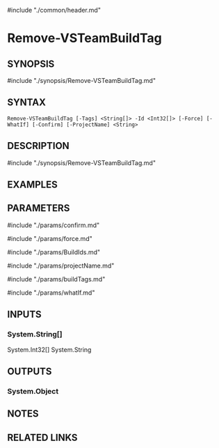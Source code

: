 #include "./common/header.md"

# Remove-VSTeamBuildTag

## SYNOPSIS
#include "./synopsis/Remove-VSTeamBuildTag.md"

## SYNTAX

```
Remove-VSTeamBuildTag [-Tags] <String[]> -Id <Int32[]> [-Force] [-WhatIf] [-Confirm] [-ProjectName] <String>
```

## DESCRIPTION
#include "./synopsis/Remove-VSTeamBuildTag.md"

## EXAMPLES

## PARAMETERS

#include "./params/confirm.md"

#include "./params/force.md"

#include "./params/BuildIds.md"

#include "./params/projectName.md"

#include "./params/buildTags.md"

#include "./params/whatIf.md"

## INPUTS

### System.String[]
System.Int32[]
System.String


## OUTPUTS

### System.Object

## NOTES

## RELATED LINKS